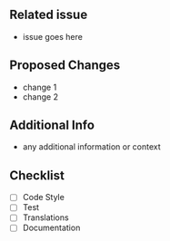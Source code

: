 ## Related issue
- issue goes here
 
## Proposed Changes
- change 1
- change 2

## Additional Info
- any additional information or context

## Checklist
- [ ] Code Style
- [ ] Test
- [ ] Translations
- [ ] Documentation
